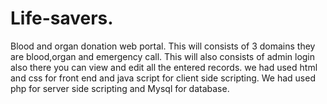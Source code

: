 # Life-savers.
Blood and organ donation web portal.
This will consists of 3 domains they are blood,organ and emergency call.
This will also consists of admin login also there you can view and edit all the entered records.
we had used html and css for front end and java script for client side scripting.
We had used php for server side scripting and Mysql for database.
